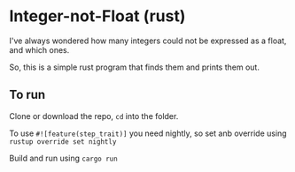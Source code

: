 # Integer-not-Float (rust)
I've always wondered how many integers could not be expressed as a float, and which ones.

So, this is a simple rust program that finds them and prints them out.

## To run
Clone or download the repo, `cd` into the folder.

To use `#![feature(step_trait)]` you need nightly, so set anb override using `rustup override set nightly`

Build and run using `cargo run`

